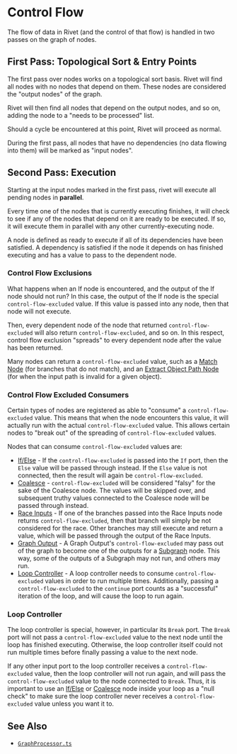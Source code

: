# Control Flow

The flow of data in Rivet (and the control of that flow) is handled in two passes on the graph of nodes.

## First Pass: Topological Sort & Entry Points

The first pass over nodes works on a topological sort basis. Rivet will find all nodes with no nodes that depend on them. These nodes are considered the "output nodes" of the graph.

Rivet will then find all nodes that depend on the output nodes, and so on, adding the node to a "needs to be processed" list.

Should a cycle be encountered at this point, Rivet will proceed as normal.

During the first pass, all nodes that have no dependencies (no data flowing into them) will be marked as "input nodes".

## Second Pass: Execution

Starting at the input nodes marked in the first pass, rivet will execute all pending
nodes in **parallel**.

Every time one of the nodes that is currently executing finishes, it will check to see if any of the nodes that depend on it are ready to be executed. If so, it will execute them in parallel with any other currently-executing node.

A node is defined as ready to execute if all of its dependencies have been satisfied. A dependency is satisfied if the node it depends on has finished executing and has a value to pass to the dependent node.

### Control Flow Exclusions

What happens when an If node is encountered, and the output of the If node should not run? In this case, the output of the If node is the special `control-flow-excluded` value. If this value is passed into any node, then that node will not execute.

Then, every dependent node of the node that returned `control-flow-excluded` will also return `control-flow-excluded`, and so on. In this respect, control flow exclusion "spreads" to every dependent node after the value has been returned.

Many nodes can return a `control-flow-excluded` value, such as a [Match Node](../node-reference/match.mdx) (for branches that do not match), and an [Extract Object Path Node](../node-reference/extract-object-path.mdx) (for when the input path is invalid for a given object).

### Control Flow Excluded Consumers

Certain types of nodes are registered as able to "consume" a `control-flow-excluded` value. This means that when the node encounters this value, it will actually run with the actual `control-flow-excluded` value. This allows certain nodes to "break out" of the spreading of `control-flow-excluded` values.

Nodes that can consume `control-flow-excluded` values are:

- [If/Else](../node-reference/if-else.mdx) - If the `control-flow-excluded` is passed into the `If` port, then the `Else` value will be passed through instead. If the `Else` value is not connected, then the result will again be `control-flow-excluded`.
- [Coalesce](../node-reference/coalesce.mdx) - `control-flow-excluded` will be considered "falsy" for the sake of the Coalesce node. The values will be skipped over, and subsequent truthy values connected to the Coalesce node will be passed through instead.
- [Race Inputs](../node-reference/race-inputs.mdx) - If one of the branches passed into the Race Inputs node returns `control-flow-excluded`, then that branch will simply be not considered for the race. Other branches may still execute and return a value, which will be passed through the output of the Race Inputs.
- [Graph Output](../node-reference/graph-output.mdx) - A Graph Output's `control-flow-excluded` may pass out of the graph to become one of the outputs for a [Subgraph](../node-reference/subgraph.mdx) node. This way, some of the outputs of a Subgraph may not run, and others may run.
- [Loop Controller](../node-reference/loop-controller.mdx) - A loop controller needs to consume `control-flow-excluded` values in order to run multiple times. Additionally, passing a `control-flow-excluded` to the `continue` port counts as a "successful" iteration of the loop, and will cause the loop to run again.

### Loop Controller

The loop controller is special, however, in particular its `Break` port. The `Break` port will not pass a `control-flow-excluded` value to the next node
until the loop has finished executing. Otherwise, the loop controller itself could not run multiple times before finally passing a value to the next node.

If any other input port to the loop controller receives a `control-flow-excluded` value, then the loop controller will not run again, and will pass the `control-flow-excluded` value to the node connected to `Break`. Thus, it is important to use an [If/Else](../node-reference/if-else.mdx) or [Coalesce](../node-reference/coalesce.mdx) node inside your loop as a "null check" to make sure the loop controller never receives a `control-flow-excluded` value unless you want it to.

## See Also

- [`GraphProcessor.ts`](https://github.com/Ironclad/rivet/blob/main/packages/core/src/model/GraphProcessor.ts)
